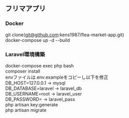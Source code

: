 ##  フリマアプリ  
###  Docker  
  git clone(git@github.com:kens1987/flea-market-app.git)  
  docker-compose up -d --build  
###  Laravel環境構築  
  docker-compose exec php bash  
  composer install  
  envファイルは.env.exampleをコピーし以下を修正  
    DB_HOST=127.0.0.1 → mysql  
    DB_DATABASE=laravel → laravel_db  
    DB_USERNAME=root → laravel_user  
    DB_PASSWORD= → laravel_pass  
  php artisan key:generate  
  php artisan migrate  
  